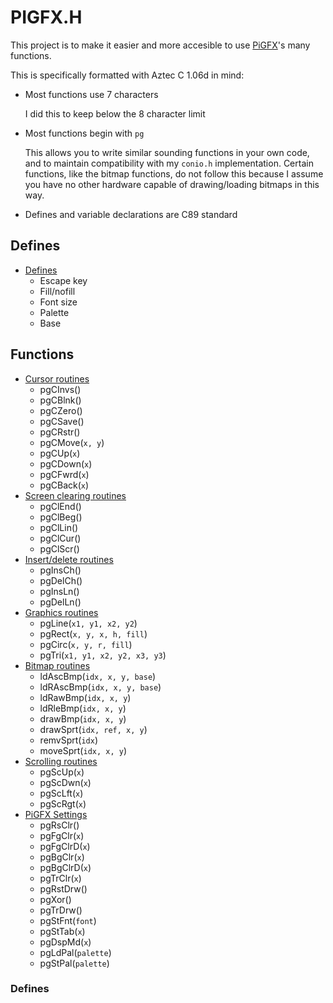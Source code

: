 # PIGFX.H

This project is to make it easier and more accesible to use [PiGFX](https://github.com/fbergama/pigfx)'s many functions.

This is specifically formatted with Aztec C 1.06d in mind:
* Most functions use 7 characters

  I did this to keep below the 8 character limit
* Most functions begin with `pg`

  This allows you to write similar sounding functions in your own code, and to maintain compatibility with my `conio.h` implementation. Certain functions, like the bitmap functions, do not follow this because I assume you have no other hardware capable of drawing/loading bitmaps in this way.
* Defines and variable declarations are C89 standard

## Defines

- [Defines](#defines)
  - Escape key
  - Fill/nofill
  - Font size
  - Palette
  - Base

## Functions
- [Cursor routines](#cursor-routines)
  - pgCInvs()
  - pgCBlnk()
  - pgCZero()
  - pgCSave()
  - pgCRstr()
  - pgCMove(`x, y`)
  - pgCUp(`x`)
  - pgCDown(`x`)
  - pgCFwrd(`x`)
  - pgCBack(`x`)
- [Screen clearing routines](#screen-clearing-routines)
  - pgClEnd()
  - pgClBeg()
  - pgClLin()
  - pgClCur()
  - pgClScr()
- [Insert/delete routines](#insertdel-routines)
  - pgInsCh()
  - pgDelCh()
  - pgInsLn()
  - pgDelLn()
- [Graphics routines](#graphics-routines)
  - pgLine(`x1, y1, x2, y2`)
  - pgRect(`x, y, x, h, fill`)
  - pgCirc(`x, y, r, fill`)
  - pgTri(`x1, y1, x2, y2, x3, y3`)
- [Bitmap routines](#bitmap-routines)
  - ldAscBmp(`idx, x, y, base`)
  - ldRAscBmp(`idx, x, y, base`)
  - ldRawBmp(`idx, x, y`)
  - ldRleBmp(`idx, x, y`)
  - drawBmp(`idx, x, y`)
  - drawSprt(`idx, ref, x, y`)
  - remvSprt(`idx`)
  - moveSprt(`idx, x, y`)
- [Scrolling routines](#scrolling-routines)
  - pgScUp(`x`)
  - pgScDwn(`x`)
  - pgScLft(`x`)
  - pgScRgt(`x`)
- [PiGFX Settings](#pigfx-settings)
  - pgRsClr()
  - pgFgClr(`x`)
  - pgFgClrD(`x`)
  - pgBgClr(`x`)
  - pgBgClrD(`x`)
  - pgTrClr(`x`)
  - pgRstDrw()
  - pgXor()
  - pgTrDrw()
  - pgStFnt(`font`)
  - pgStTab(`x`)
  - pgDspMd(`x`)
  - pgLdPal(`palette`)
  - pgStPal(`palette`)







### Defines<a name="defines"></a>
